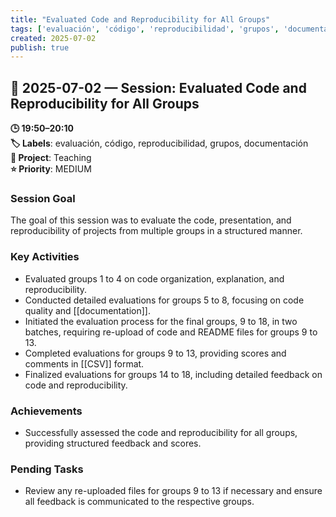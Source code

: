 ```yaml
---
title: "Evaluated Code and Reproducibility for All Groups"
tags: ['evaluación', 'código', 'reproducibilidad', 'grupos', 'documentación']
created: 2025-07-02
publish: true
---
```


## 📅 2025-07-02 — Session: Evaluated Code and Reproducibility for All Groups

**🕒 19:50–20:10**  
**🏷️ Labels**: evaluación, código, reproducibilidad, grupos, documentación  
**📂 Project**: Teaching  
**⭐ Priority**: MEDIUM  


### Session Goal
The goal of this session was to evaluate the code, presentation, and reproducibility of projects from multiple groups in a structured manner.

### Key Activities
- Evaluated groups 1 to 4 on code organization, explanation, and reproducibility.
- Conducted detailed evaluations for groups 5 to 8, focusing on code quality and [[documentation]].
- Initiated the evaluation process for the final groups, 9 to 18, in two batches, requiring re-upload of code and README files for groups 9 to 13.
- Completed evaluations for groups 9 to 13, providing scores and comments in [[CSV]] format.
- Finalized evaluations for groups 14 to 18, including detailed feedback on code and reproducibility.

### Achievements
- Successfully assessed the code and reproducibility for all groups, providing structured feedback and scores.

### Pending Tasks
- Review any re-uploaded files for groups 9 to 13 if necessary and ensure all feedback is communicated to the respective groups.
